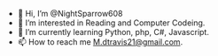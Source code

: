 - 👋 Hi, I’m @NightSparrow608
- 👀 I’m interested in Reading and Computer Codeing.
- 🌱 I’m currently learning Python, php, C#, Javascript.
- 📫 How to reach me M.dtravis21@gmail.com.



